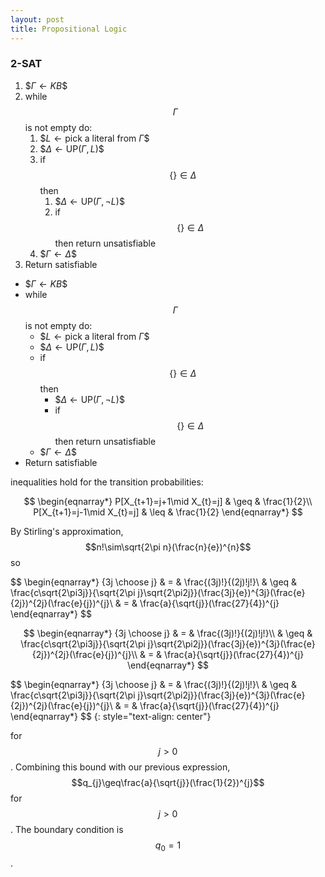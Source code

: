 ```yaml
---
layout: post
title: Propositional Logic
---
```


### 2-SAT

1. \$$\Gamma\leftarrow KB$$
1. while $$\Gamma$$ is not empty do:
    1. \$$L\leftarrow\text{pick a literal from }\Gamma$$
    1. \$$\Delta\leftarrow\text{UP}(\Gamma,L)$$
    1. if $$\{\}\in\Delta$$ then
        1. \$$\Delta\leftarrow\text{UP}(\Gamma,\neg L)$$
        1. if $$\{\}\in\Delta$$ then return unsatisfiable
    1. \$$\Gamma\leftarrow\Delta$$
1. Return satisfiable


- \$$\Gamma\leftarrow KB$$
- while $$\Gamma$$ is not empty do:
    - \$$L\leftarrow\text{pick a literal from }\Gamma$$
    - \$$\Delta\leftarrow\text{UP}(\Gamma,L)$$
    - if $$\{\}\in\Delta$$ then
        - \$$\Delta\leftarrow\text{UP}(\Gamma,\neg L)$$
        - if $$\{\}\in\Delta$$ then return unsatisfiable
    - \$$\Gamma\leftarrow\Delta$$
- Return satisfiable


inequalities hold for the transition probabilities:

$$
\begin{eqnarray*}
P[X_{t+1}=j+1\mid X_{t}=j] & \geq & \frac{1}{2}\\
P[X_{t+1}=j-1\mid X_{t}=j] & \leq & \frac{1}{2}
\end{eqnarray*}
$$


By Stirling's approximation, $$n!\sim\sqrt{2\pi n}(\frac{n}{e})^{n}$$
so 

\$$
\begin{eqnarray*}
{3j \choose j} & = & \frac{(3j)!}{(2j)!j!}\\
 & \geq & \frac{c\sqrt{2\pi3j}}{\sqrt{2\pi j}\sqrt{2\pi2j}}(\frac{3j}{e})^{3j}(\frac{e}{2j})^{2j}(\frac{e}{j})^{j}\\
 & = & \frac{a}{\sqrt{j}}(\frac{27}{4})^{j}
\end{eqnarray*}
$$

$$
\begin{eqnarray*}
{3j \choose j} & = & \frac{(3j)!}{(2j)!j!}\\
 & \geq & \frac{c\sqrt{2\pi3j}}{\sqrt{2\pi j}\sqrt{2\pi2j}}(\frac{3j}{e})^{3j}(\frac{e}{2j})^{2j}(\frac{e}{j})^{j}\\
 & = & \frac{a}{\sqrt{j}}(\frac{27}{4})^{j}
\end{eqnarray*}
$$

\$$
\begin{eqnarray*}
{3j \choose j} & = & \frac{(3j)!}{(2j)!j!}\\
 & \geq & \frac{c\sqrt{2\pi3j}}{\sqrt{2\pi j}\sqrt{2\pi2j}}(\frac{3j}{e})^{3j}(\frac{e}{2j})^{2j}(\frac{e}{j})^{j}\\
 & = & \frac{a}{\sqrt{j}}(\frac{27}{4})^{j}
\end{eqnarray*}
$$
{: style="text-align: center"}

for $$j>0$$. Combining this bound with our previous expression, $$q_{j}\geq\frac{a}{\sqrt{j}}(\frac{1}{2})^{j}$$
for $$j>0$$. The boundary condition is $$q_{0}=1$$.